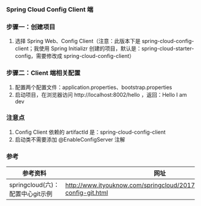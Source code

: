 ### Spring Cloud Config Client 端

### 步骤一：创建项目
1. 选择 Spring Web、Config Client（注意：此版本下是 spring-cloud-config-client；我使用 Spring Initializr
创建的项目，默认是：spring-cloud-starter-config，需要修改成 spring-cloud-config-client）

### 步骤二：Client 端相关配置
1. 配置两个配置文件：application.properties、bootstrap.properties
2. 启动项目，在浏览器访问 http://localhost:8002/hello ，返回：Hello I am dev

### 注意点
1. Config Client 依赖的 artifactId 是：spring-cloud-config-client
2. 启动类不需要添加 @EnableConfigServer 注解

### 参考
参考资料 | 网址
--- | ---
springcloud(六)：配置中心git示例 | http://www.ityouknow.com/springcloud/2017/05/22/springcloud-config-git.html